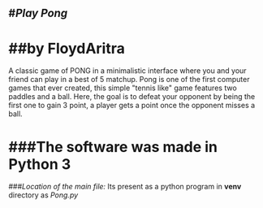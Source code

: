 #*Play Pong* 
---

##**by FloydAritra**
===

A classic game of PONG in a minimalistic interface where you and your friend can play in a best of 5 matchup.
Pong is one of the first computer games that ever created, this simple "tennis like" game features two paddles and a ball.
Here, the goal is to defeat your opponent by being the first one to gain 3 point, a player gets a point once the opponent misses a ball.

###**The software was made in Python 3**
===

###*Location of the main file:*
Its present as a python program in **venv** directory as *Pong.py*
